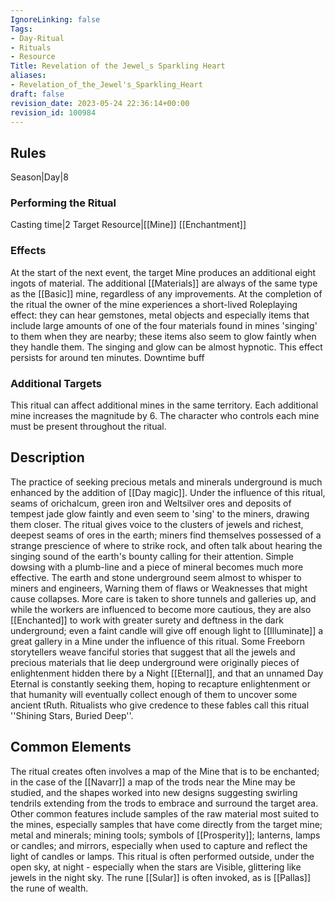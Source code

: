 ```yaml
---
IgnoreLinking: false
Tags:
- Day-Ritual
- Rituals
- Resource
Title: Revelation of the Jewel_s Sparkling Heart
aliases:
- Revelation_of_the_Jewel's_Sparkling_Heart
draft: false
revision_date: 2023-05-24 22:36:14+00:00
revision_id: 100984
---
```


## Rules
Season|Day|8
### Performing the Ritual
Casting time|2 Target Resource|[[Mine]]
[[Enchantment]]
### Effects
At the start of the next event, the target Mine produces an additional eight ingots of material. The additional [[Materials]] are always of the same type as the [[Basic]] mine, regardless of any improvements. 
At the completion of the ritual the owner of the mine experiences a short-lived Roleplaying effect: they can hear gemstones, metal objects and especially items that include large amounts of one of the four materials found in mines 'singing' to them when they are nearby; these items also seem to glow faintly when they handle them. The singing and glow can be almost hypnotic. This effect persists for around ten minutes.
Downtime buff
### Additional Targets
This ritual can affect additional mines in the same territory. Each additional mine increases the magnitude by 6. The character who controls each mine must be present throughout the ritual.
## Description
The practice of seeking precious metals and minerals underground is much enhanced by the addition of [[Day magic]]. Under the influence of this ritual, seams of orichalcum, green iron and Weltsilver ores and deposits of tempest jade glow faintly and even seem to 'sing' to the miners, drawing them closer. The ritual gives voice to the clusters of jewels and richest, deepest seams of ores in the earth; miners find themselves possessed of a strange prescience of where to strike rock, and often talk about hearing the singing sound of the earth's bounty calling for their attention. 
Simple dowsing with a plumb-line and a piece of mineral becomes much more effective. The earth and stone underground seem almost to whisper to miners and engineers, Warning them of flaws or Weaknesses that might cause collapses. More care is taken to shore tunnels and galleries up, and while the workers are influenced to become more cautious, they are also [[Enchanted]] to work with greater surety and deftness in the dark underground; even a faint candle will give off enough light to [[Illuminate]] a great gallery in a Mine under the influence of this ritual.
Some Freeborn storytellers weave fanciful stories that suggest that all the jewels and precious materials that lie deep underground were originally pieces of enlightenment hidden there by a Night [[Eternal]], and that an unnamed Day Eternal is constantly seeking them, hoping to recapture enlightenment or that humanity will eventually collect enough of them to uncover some ancient tRuth. Ritualists who give credence to these fables call this ritual ''Shining Stars, Buried Deep''.
## Common Elements
The ritual creates often involves a map of the Mine that is to be enchanted; in the case of the [[Navarr]] a map of the trods near the Mine may be studied, and the shapes worked into new designs suggesting swirling tendrils extending from the trods to embrace and surround the target area. Other common features include samples of the raw material most suited to the mines, especially samples that have come directly from the target mine; metal and minerals; mining tools; symbols of [[Prosperity]]; lanterns, lamps or candles; and mirrors, especially when used to capture and reflect the light of candles or lamps.
This ritual is often performed outside, under the open sky, at night - especially when the stars are Visible, glittering like jewels in the night sky. The rune [[Sular]] is often invoked, as is [[Pallas]] the rune of wealth.
